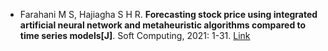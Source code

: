* Farahani M S, Hajiagha S H R. <b>Forecasting stock price using integrated artificial neural network and metaheuristic algorithms compared to time series models[J]</b>. Soft Computing, 2021: 1-31. [Link](https://link.springer.com/article/10.1007/s00500-021-05775-5)